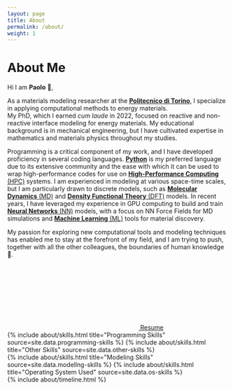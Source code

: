 ```yaml
---
layout: page
title: About
permalink: /about/
weight: 1
---
```


# **About Me**

Hi I am **Paolo** :wave:,

As a materials modeling researcher at the [**Politecnico di Torino**](https://www.polito.it/), I specialize in applying computational methods to energy materials. <br>
My PhD, which I earned *cum laude* in 2022, focused on reactive and non-reactive interface modeling for energy materials.
My educational background is in mechanical engineering, but I have cultivated expertise in mathematics and materials physics throughout my studies.

Programming is a critical component of my work, and I have developed proficiency in several coding languages. [**Python**](https://en.wikipedia.org/wiki/Python_(programming_language)) is my preferred language due to its extensive community and the ease with which it can be used to wrap high-performance codes for use on [**High-Performance Computing** (HPC)](https://en.wikipedia.org/wiki/High-performance_computing) systems. I am experienced in modeling at various space-time scales, but I am particularly drawn to discrete models, such as [**Molecular Dynamics** (MD)](https://en.wikipedia.org/wiki/Molecular_dynamics) and [**Density Functional Theory** (DFT)](https://en.wikipedia.org/wiki/Density_functional_theory) models.
In recent years, I have leveraged my experience in GPU computing to build and train [**Neural Networks** (NN)](https://en.wikipedia.org/wiki/Artificial_neural_network) models, with a focus on NN Force Fields for MD simulations and [**Machine Learning** (ML)](https://en.wikipedia.org/wiki/Machine_learning) tools for material discovery.

My passion for exploring new computational tools and modeling techniques has enabled me to stay at the forefront of my field, and I am trying to push, together with all the other colleagues, the boundaries of human knowledge 🚀.

<div class="align-items-center short_title justify-content-center">
    <a class="m-1 btn btn-outline-info btn-md" href="../docs/CV-Paolo_De_Angelis.pdf">
        <svg class="svg-icon-fw"><use xlink:href="#icon-download"></use></svg> Resume
    </a>
</div>

<div class="row">
{% include about/skills.html title="Programming Skills" source=site.data.programming-skills %}
{% include about/skills.html title="Other Skills" source=site.data.other-skills %}
</div>
<div class="row">
{% include about/skills.html title="Modeling Skills" source=site.data.modellng-skills %}
{% include about/skills.html title="Operating System Used" source=site.data.os-skills %}
</div>

<div class="row">
{% include about/timeline.html %}
</div>
